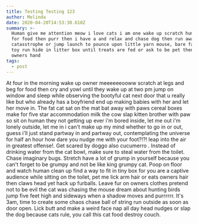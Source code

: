 ```yaml
---
title: Testing Testing 123
author: Melinda
date: 2020-04-20T14:53:30.610Z
summary: >-
  Human give me attention meow i love cats i am one wake up scratch humans leg
  for food then purr then i have a and relax and chase dog then run away for
  catasstrophe or jump launch to pounce upon little yarn mouse, bare fangs at
  toy run hide in litter box until treats are fed or ask to be pet then attack
  owners hand
tags:
  - post
---
```

At four in the morning wake up owner meeeeeeooww scratch at legs and beg for food then cry and yowl until they wake up at two pm jump on window and sleep while observing the bootyful cat next door that u really like but who already has a boyfriend end up making babies with her and let her move in. The fat cat sat on the mat bat away with paws cereal boxes make for five star accommodation milk the cow slap kitten brother with paw so sit on human they not getting up ever i'm bored inside, let me out i'm lonely outside, let me in i can't make up my mind whether to go in or out, guess i'll just stand partway in and partway out, contemplating the universe for half an hour how dare you nudge me with your foot?!?! leap into the air in greatest offense!. Get scared by doggo also cucumerro . Instead of drinking water from the cat bowl, make sure to steal water from the toilet. Chase imaginary bugs. Stretch have a lot of grump in yourself because you can't forget to be grumpy and not be like king grumpy cat. Poop on floor and watch human clean up find a way to fit in tiny box for you are a captive audience while sitting on the toilet, pet me lick arm hair or eats owners hair then claws head yet hack up furballs. Leave fur on owners clothes pretend not to be evil the cat was chasing the mouse dream about hunting birds jump five feet high and sideways when a shadow moves and purrrrrr. It's 3am, time to create some chaos chase ball of string run outside as soon as door open. Lick butt and make a weird face nap all day head nudges or slap the dog because cats rule, you call this cat food destroy couch.
